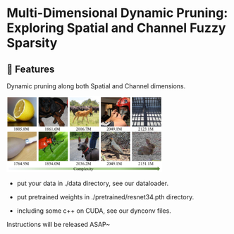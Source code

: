 # Multi-Dimensional Dynamic Pruning: Exploring Spatial and Channel Fuzzy Sparsity

## 🌟 Features
Dynamic pruning along both Spatial and Channel dimensions.

<p align="left">
  <img src="https://github.com/Oliiveralien/DyNet/blob/main/imgs/flops_imgs.jpeg" width="70%">
</p>

- put your data in ./data directory, see our dataloader.

- put pretrained weights in ./pretrained/resnet34.pth directory.

- including some c++ on CUDA, see our dynconv files.


Instructions will be released ASAP~


